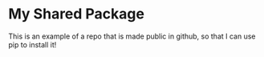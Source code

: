 # My Shared Package
This is an example of a repo that is made public in github, so that I can use pip to install it!
